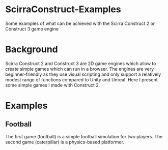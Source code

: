 # ScirraConstruct-Examples
Some examples of what can be achieved with the Scirra Construct 2 or Construct 3 game engine

# Background
Scirra Construct 2 and Construct 3 are 2D game engines which allow to create simple games which can run in a browser. The engines are very beginner-friendly as they use visual scripting and only support a relatively modest range of functions compared to Unity and Unreal. Here I present some simple games I made with Construct 2.

# Examples
## Football 
The first game (football) is a simple football simulation for two players.
The second game (caterpillar) is a physics-based platformer. 
